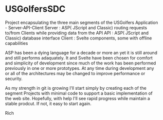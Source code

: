 # USGolfersSDC
Project encapsulating the three main segments of the USGolfers Application - Server-API-Client
    Server : ASP( JScript and Classic) routing requests to/from Clients while providing data from the API
    API    : ASP( JScript and Classic) database interface
    Client : Svelte components, some with offline capabilities

ASP has been a dying language for a decade or more an yet it is still around and still performs adaquately.
It and Svelte have been chosen for comfort and simplicity of development since much of the work has been performed
previously in one or more prototypes. At any time during development any or all of the architectures may be changed to improve performance or security.

As my strength in git is growing I'll start simply by creating each of the segment Projects with minimal code to support a basic implementation of the web site.
Hopefully, with help I'll see rapid progress while maintain a stable prodcut. If not, it easy to start again.

Rich
